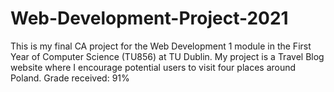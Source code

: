# Web-Development-Project-2021
This is my final CA project for the Web Development 1 module in the First Year of Computer Science (TU856) at TU Dublin.
My project is a Travel Blog website where I encourage potential users to visit four places around Poland.
Grade received: 91%
